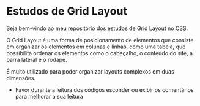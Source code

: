 # Estudos de Grid Layout

Seja bem-vindo ao meu repositório dos estudos de Grid Layout no CSS.

O Grid Layout é uma forma de posicionamento de elementos que consiste em organizar os elementos em colunas e linhas, como uma tabela, que possibilita ordenar os elementos como o cabeçalho, o conteúdo do site, a barra lateral e o rodapé.

É muito utilizado para poder organizar layouts complexos em duas dimensões.

* Favor durante a leitura dos códigos esconder ou exibir os comentários para melhorar a sua leitura
